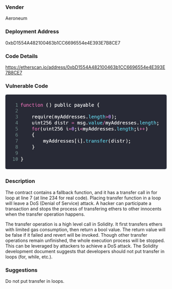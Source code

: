 ### Vender

Aeroneum

### Deployment Address

0xbD1554A482100463b1CC6696554e4E393E7B8CE7

### Code Details

<https://etherscan.io/address/0xbD1554A482100463b1CC6696554e4E393E7B8CE7>

### Vulnerable Code

![carbon](./pic/carbon.png)

### Description

The contract contains a fallback function, and it has a transfer call in for loop at line 7 (at line 234 for real code). Placing transfer function in a loop will leave a DoS (Denial of Service) attack. A hacker can participate a transaction and stops the process of transfering ethers to other innocents when the transfer operation happens.

The transfer operation is a high level call in Solidity. It first transfers ethers with limited gas consumption, then return a bool value. The return value will be false if it failed and revert will be invoked. Though other transfer operations remain unfinished, the whole execution process will be stopped. This can be leveraged by attackers to achieve a DoS attack. The Solidity development document suggests that developers should not put transfer in loops (for, while, etc.).

### Suggestions

Do not put transfer in loops.
